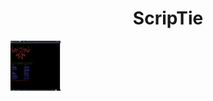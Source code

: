 <h1 align="center">ScripTie</h1>
<a href="https://github.com/ShaanCoding/ReadME-Generator">
    <img src="adv.png" alt="Logo" width="80" height="80">
  </a>

